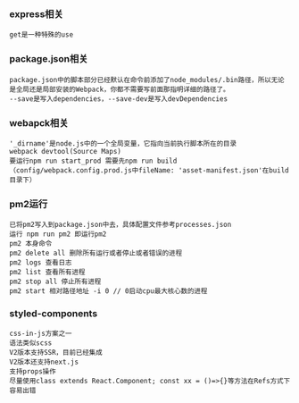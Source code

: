 

### express相关
    get是一种特殊的use

### package.json相关

    package.json中的脚本部分已经默认在命令前添加了node_modules/.bin路径，所以无论是全局还是局部安装的Webpack，你都不需要写前面那指明详细的路径了。
    --save是写入dependencies，--save-dev是写入devDependencies
    


### webapck相关

    '_dirname'是node.js中的一个全局变量，它指向当前执行脚本所在的目录
    webpack devtool(Source Maps)
    要运行npm run start_prod 需要先npm run build（config/webpack.config.prod.js中fileName: 'asset-manifest.json'在build目录下）


### pm2运行

    已将pm2写入到package.json中去，具体配置文件参考processes.json
    运行 npm run pm2 即运行pm2
    pm2 本身命令
    pm2 delete all 删除所有运行或者停止或者错误的进程
    pm2 logs 查看日志
    pm2 list 查看所有进程
    pm2 stop all 停止所有进程
    pm2 start 相对路径地址 -i 0 // 0启动cpu最大核心数的进程

### styled-components

    css-in-js方案之一
    语法类似scss
    V2版本支持SSR，目前已经集成
    V2版本还支持next.js
    支持props操作
    尽量使用class extends React.Component; const xx = ()=>{}等方法在Refs方式下容易出错



